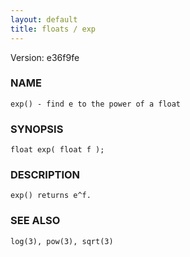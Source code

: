 ```yaml
---
layout: default
title: floats / exp
---
```


Version: e36f9fe




### NAME
    exp() - find e to the power of a float


### SYNOPSIS
    float exp( float f );


### DESCRIPTION
    exp() returns e^f.


### SEE ALSO
    log(3), pow(3), sqrt(3)



